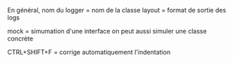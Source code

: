 En général, nom du logger = nom de la classe
layout = format de sortie des logs

mock = simumation d'une interface
on peut aussi simuler une classe concrète

CTRL+SHIFT+F = corrige automatiquement l'indentation

